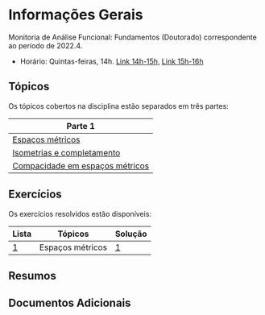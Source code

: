 # Informações Gerais 

Monitoria de Análise Funcional: Fundamentos (Doutorado) correspondente ao período de 2022.4.  

- Horário: Quintas-feiras, 14h. [Link 14h-15h](meet.google.com/crb-jvfo-pqy), [Link 15h-16h](meet.google.com/tcg-fxzx-mwx)

## Tópicos 

Os tópicos cobertos na disciplina estão separados em três partes:

|Parte 1|
|-------|
|[Espaços métricos](/ta-sessions/functional_analysis/metric_spaces)|
|[Isometrias e completamento](/ta-sessions/functional_analysis/isometries)|
|[Compacidade em espaços métricos](/ta-sessions/unavailable)|

## Exercícios 

Os exercícios resolvidos estão disponíveis:

|Lista|Tópicos|Solução|
|-----|-------|-------|
|[1](/ta-sessions/unavailable)|Espaços métricos|[1](/ta-sessions/unavailable)|

## Resumos 
  
## Documentos Adicionais